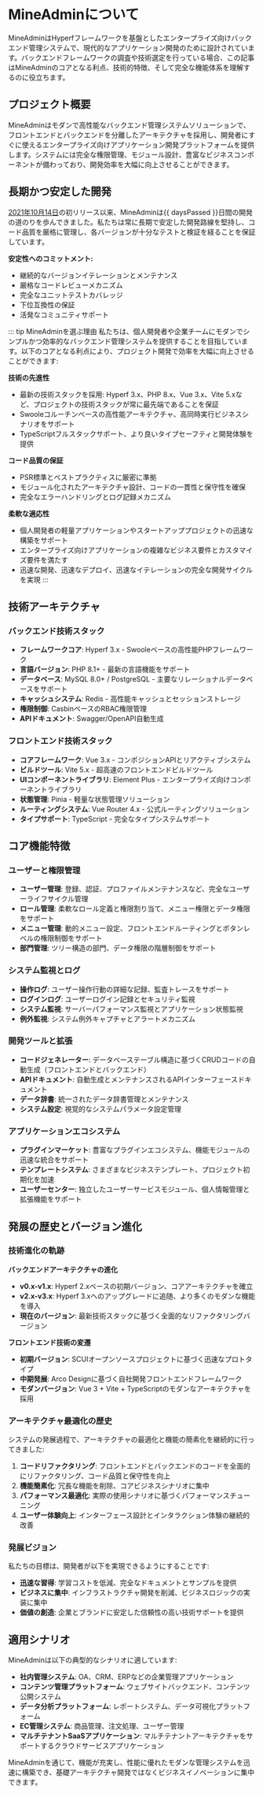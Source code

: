 # MineAdminについて

MineAdminはHyperfフレームワークを基盤としたエンタープライズ向けバックエンド管理システムで、現代的なアプリケーション開発のために設計されています。バックエンドフレームワークの調査や技術選定を行っている場合、この記事はMineAdminのコアとなる利点、技術的特徴、そして完全な機能体系を理解するのに役立ちます。

## プロジェクト概要

MineAdminはモダンで高性能なバックエンド管理システムソリューションで、フロントエンドとバックエンドを分離したアーキテクチャを採用し、開発者にすぐに使えるエンタープライズ向けアプリケーション開発プラットフォームを提供します。システムには完全な権限管理、モジュール設計、豊富なビジネスコンポーネントが備わっており、開発効率を大幅に向上させることができます。

## 長期かつ安定した開発

<script setup>
import { computed } from 'vue'

// MineAdminの開発開始日 (2021年10月14日)
const startDate = new Date('2021-10-14')
const currentDate = new Date()

// 経過日数の計算
const daysPassed = computed(() => {
  const timeDiff = currentDate.getTime() - startDate.getTime()
  return Math.floor(timeDiff / (1000 * 3600 * 24))
})
</script>

[2021年10月14日](https://github.com/mineadmin/MineAdmin/commit/670f6439ba2a6fe8181bbf138c247bfb1d26601c)の初リリース以来、MineAdminは{{ daysPassed }}日間の開発の道のりを歩んできました。私たちは常に長期で安定した開発路線を堅持し、コード品質を厳格に管理し、各バージョンが十分なテストと検証を経ることを保証しています。

**安定性へのコミットメント:**
- 継続的なバージョンイテレーションとメンテナンス
- 厳格なコードレビューメカニズム
- 完全なユニットテストカバレッジ
- 下位互換性の保証
- 活発なコミュニティサポート

::: tip MineAdminを選ぶ理由
私たちは、個人開発者や企業チームにモダンでシンプルかつ効率的なバックエンド管理システムを提供することを目指しています。以下のコアとなる利点により、プロジェクト開発で効率を大幅に向上させることができます:

**技術の先進性**
- 最新の技術スタックを採用: Hyperf 3.x、PHP 8.x、Vue 3.x、Vite 5.xなど、プロジェクトの技術スタックが常に最先端であることを保証
- Swooleコルーチンベースの高性能アーキテクチャ、高同時実行ビジネスシナリオをサポート
- TypeScriptフルスタックサポート、より良いタイプセーフティと開発体験を提供

**コード品質の保証**
- PSR標準とベストプラクティスに厳密に準拠
- モジュール化されたアーキテクチャ設計、コードの一貫性と保守性を確保
- 完全なエラーハンドリングとログ記録メカニズム

**柔軟な適応性**
- 個人開発者の軽量アプリケーションやスタートアッププロジェクトの迅速な構築をサポート
- エンタープライズ向けアプリケーションの複雑なビジネス要件とカスタマイズ要件を満たす
- 迅速な開発、迅速なデプロイ、迅速なイテレーションの完全な開発サイクルを実現
:::

## 技術アーキテクチャ

### バックエンド技術スタック
- **フレームワークコア**: Hyperf 3.x - Swooleベースの高性能PHPフレームワーク
- **言語バージョン**: PHP 8.1+ - 最新の言語機能をサポート
- **データベース**: MySQL 8.0+ / PostgreSQL - 主要なリレーショナルデータベースをサポート
- **キャッシュシステム**: Redis - 高性能キャッシュとセッションストレージ
- **権限制御**: CasbinベースのRBAC権限管理
- **APIドキュメント**: Swagger/OpenAPI自動生成

### フロントエンド技術スタック
- **コアフレームワーク**: Vue 3.x - コンポジションAPIとリアクティブシステム
- **ビルドツール**: Vite 5.x - 超高速のフロントエンドビルドツール
- **UIコンポーネントライブラリ**: Element Plus - エンタープライズ向けコンポーネントライブラリ
- **状態管理**: Pinia - 軽量な状態管理ソリューション
- **ルーティングシステム**: Vue Router 4.x - 公式ルーティングソリューション
- **タイプサポート**: TypeScript - 完全なタイプシステムサポート

## コア機能特徴

### ユーザーと権限管理
- **ユーザー管理**: 登録、認証、プロファイルメンテナンスなど、完全なユーザーライフサイクル管理
- **ロール管理**: 柔軟なロール定義と権限割り当て、メニュー権限とデータ権限をサポート
- **メニュー管理**: 動的メニュー設定、フロントエンドルーティングとボタンレベルの権限制御をサポート
- **部門管理**: ツリー構造の部門、データ権限の階層制御をサポート

### システム監視とログ
- **操作ログ**: ユーザー操作行動の詳細な記録、監査トレースをサポート
- **ログインログ**: ユーザーログイン記録とセキュリティ監視
- **システム監視**: サーバーパフォーマンス監視とアプリケーション状態監視
- **例外監視**: システム例外キャプチャとアラートメカニズム

### 開発ツールと拡張
- **コードジェネレーター**: データベーステーブル構造に基づくCRUDコードの自動生成（フロントエンドとバックエンド）
- **APIドキュメント**: 自動生成とメンテナンスされるAPIインターフェースドキュメント
- **データ辞書**: 統一されたデータ辞書管理とメンテナンス
- **システム設定**: 視覚的なシステムパラメータ設定管理

### アプリケーションエコシステム
- **プラグインマーケット**: 豊富なプラグインエコシステム、機能モジュールの迅速な統合をサポート
- **テンプレートシステム**: さまざまなビジネステンプレート、プロジェクト初期化を加速
- **ユーザーセンター**: 独立したユーザーサービスモジュール、個人情報管理と拡張機能をサポート

## 発展の歴史とバージョン進化

### 技術進化の軌跡

**バックエンドアーキテクチャの進化**
- **v0.x-v1.x**: Hyperf 2.xベースの初期バージョン、コアアーキテクチャを確立
- **v2.x-v3.x**: Hyperf 3.xへのアップグレードに追随、より多くのモダンな機能を導入
- **現在のバージョン**: 最新技術スタックに基づく全面的なリファクタリングバージョン

**フロントエンド技術の変遷**
- **初期バージョン**: SCUIオープンソースプロジェクトに基づく迅速なプロトタイプ
- **中期発展**: Arco Designに基づく自社開発フロントエンドフレームワーク
- **モダンバージョン**: Vue 3 + Vite + TypeScriptのモダンなアーキテクチャを採用

### アーキテクチャ最適化の歴史

システムの発展過程で、アーキテクチャの最適化と機能の簡素化を継続的に行ってきました:

1. **コードリファクタリング**: フロントエンドとバックエンドのコードを全面的にリファクタリング、コード品質と保守性を向上
2. **機能簡素化**: 冗長な機能を削除、コアビジネスシナリオに集中
3. **パフォーマンス最適化**: 実際の使用シナリオに基づくパフォーマンスチューニング
4. **ユーザー体験向上**: インターフェース設計とインタラクション体験の継続的改善

### 発展ビジョン

私たちの目標は、開発者が以下を実現できるようにすることです:
- **迅速な習得**: 学習コストを低減、完全なドキュメントとサンプルを提供
- **ビジネスに集中**: インフラストラクチャ開発を削減、ビジネスロジックの実装に集中
- **価値の創造**: 企業とブランドに安定した信頼性の高い技術サポートを提供

## 適用シナリオ

MineAdminは以下の典型的なシナリオに適しています:

- **社内管理システム**: OA、CRM、ERPなどの企業管理アプリケーション
- **コンテンツ管理プラットフォーム**: ウェブサイトバックエンド、コンテンツ公開システム
- **データ分析プラットフォーム**: レポートシステム、データ可視化プラットフォーム
- **EC管理システム**: 商品管理、注文処理、ユーザー管理
- **マルチテナントSaaSアプリケーション**: マルチテナントアーキテクチャをサポートするクラウドサービスアプリケーション

MineAdminを通じて、機能が充実し、性能に優れたモダンな管理システムを迅速に構築でき、基礎アーキテクチャ開発ではなくビジネスイノベーションに集中できます。